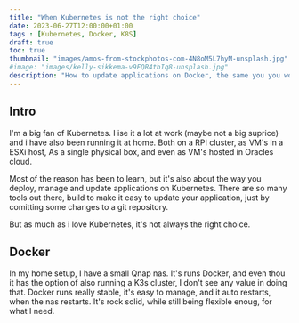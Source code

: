 ```yaml
---
title: "When Kubernetes is not the right choice"
date: 2023-06-27T12:00:00+01:00
tags : [Kubernetes, Docker, K8S]
draft: true
toc: true
thumbnail: "images/amos-from-stockphotos-com-4N8oM5L7hyM-unsplash.jpg"
#image: "images/kelly-sikkema-v9FQR4tbIq8-unsplash.jpg"
description: "How to update applications on Docker, the same you you would do on Kubernetes"
---
```

## Intro

I'm a big fan of Kubernetes. I ise it a lot at work (maybe not a big suprice) and i have also been running it at home. Both on a RPI cluster, as VM's in a ESXi host, As a single physical box, and even as VM's hosted in Oracles cloud.

Most of the reason has been to learn, but it's also about the way you deploy, manage and update applications on Kubernetes. There are so many tools out there, build to make it easy to update your application, just by comitting some changes to a git repository.

But as much as i love Kubernetes, it's not always the right choice.

## Docker

In my home setup, I have a small Qnap nas.
It's runs Docker, and even thou it has the option of also running a K3s cluster, I don't see any value in doing that.
Docker runs really stable, it's easy to manage, and it auto restarts, when the nas restarts. It's rock solid, while still being flexible enoug, for what I need.
